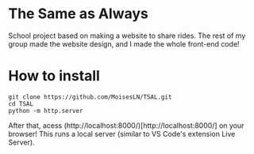 # The Same as Always
School project based on making a website to share rides. The rest of my group made the website design, and I made the whole front-end code!
# How to install
```
git clone https://github.com/MoisesLN/TSAL.git
cd TSAL
python -m http.server
```
After that, acess (http://localhost:8000/)[http://localhost:8000/] on your browser! This runs a local server (similar to VS Code's extension Live Server).
